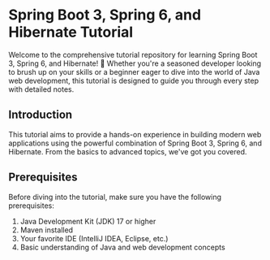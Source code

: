 # Spring Boot 3, Spring 6, and Hibernate Tutorial

Welcome to the comprehensive tutorial repository for learning Spring Boot 3, Spring 6, and Hibernate! 🚀 Whether you're a seasoned developer looking to brush up on your skills or a beginner eager to dive into the world of Java web development, this tutorial is designed to guide you through every step with detailed notes.

## Introduction
This tutorial aims to provide a hands-on experience in building modern web applications using the powerful combination of Spring Boot 3, Spring 6, and Hibernate. From the basics to advanced topics, we've got you covered.

## Prerequisites
Before diving into the tutorial, make sure you have the following prerequisites:

1. Java Development Kit (JDK) 17 or higher
2. Maven installed
3. Your favorite IDE (IntelliJ IDEA, Eclipse, etc.)
4. Basic understanding of Java and web development concepts

